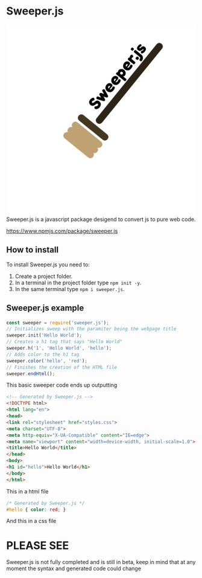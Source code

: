 # Sweeper.js
![Sweeper.js](./.github/logo.png "Sweeper.js")
Sweeper.js is a javascript package desigend to convert js to pure web code.

https://www.npmjs.com/package/sweeper.js

## How to install
To install Sweeper.js you need to:

1. Create a project folder.
2. In a terminal in the project folder type `npm init -y`.
3. In the same terminal type `npm i sweeper.js`.

## Sweeper.js example
```js
const sweeper = require('sweeper.js');
// Initializes sweep with the paramiter being the webpage title
sweeper.init('Hello World');
// Creates a h1 tag that says "Hello World"
sweeper.h('1', 'Hello World', 'hello');
// Adds color to the h1 tag
sweeper.color('hello', 'red');
// Finishes the creation of the HTML file
sweeper.endHtml();
```

This basic sweeper code ends up outputting
```html
<!-- Generated by Sweeper.js -->
<!DOCTYPE html>
<html lang="en">
<head>
<link rel="stylesheet" href="styles.css">
<meta charset="UTF-8">
<meta http-equiv="X-UA-Compatible" content="IE=edge">
<meta name="viewport" content="width=device-width, initial-scale=1.0">
<title>Hello World</title>
</head>
<body>
<h1 id="hello">Hello World</h1>
</body>
</html>
```
This in a html file
```css
/* Generated by Sweeper.js */
#hello { color: red; }
```
And this in a css file

# PLEASE SEE
Sweeper.js is not fully completed and is still in beta, keep in mind that at any moment the syntax and generated code could change